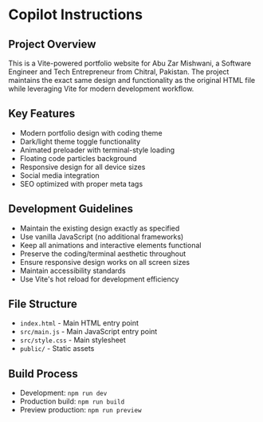 # Copilot Instructions

<!-- Use this file to provide workspace-specific custom instructions to Copilot. For more details, visit https://code.visualstudio.com/docs/copilot/copilot-customization#_use-a-githubcopilotinstructionsmd-file -->

## Project Overview

This is a Vite-powered portfolio website for Abu Zar Mishwani, a Software Engineer and Tech Entrepreneur from Chitral, Pakistan. The project maintains the exact same design and functionality as the original HTML file while leveraging Vite for modern development workflow.

## Key Features

- Modern portfolio design with coding theme
- Dark/light theme toggle functionality
- Animated preloader with terminal-style loading
- Floating code particles background
- Responsive design for all device sizes
- Social media integration
- SEO optimized with proper meta tags

## Development Guidelines

- Maintain the existing design exactly as specified
- Use vanilla JavaScript (no additional frameworks)
- Keep all animations and interactive elements functional
- Preserve the coding/terminal aesthetic throughout
- Ensure responsive design works on all screen sizes
- Maintain accessibility standards
- Use Vite's hot reload for development efficiency

## File Structure

- `index.html` - Main HTML entry point
- `src/main.js` - Main JavaScript entry point
- `src/style.css` - Main stylesheet
- `public/` - Static assets

## Build Process

- Development: `npm run dev`
- Production build: `npm run build`
- Preview production: `npm run preview`
